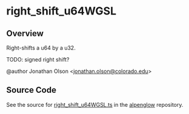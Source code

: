 # right_shift_u64WGSL

## Overview

Right-shifts a u64 by a u32.

TODO: signed right shift?

@author Jonathan Olson &lt;jonathan.olson@colorado.edu&gt;



## Source Code

See the source for [right_shift_u64WGSL.ts](https://github.com/phetsims/alpenglow/blob/main/js/webgpu/wgsl/math/right_shift_u64WGSL.ts) in the [alpenglow](https://github.com/phetsims/alpenglow) repository.
